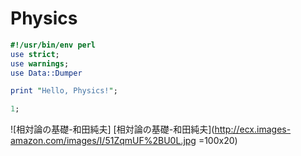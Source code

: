 Physics
=======


```perl:test.pl
#!/usr/bin/env perl
use strict;
use warnings;
use Data::Dumper

print "Hello, Physics!";

1;
```


![相対論の基礎-和田純夫]
[相対論の基礎-和田純夫](http://ecx.images-amazon.com/images/I/51ZqmUF%2BU0L.jpg =100x20)
